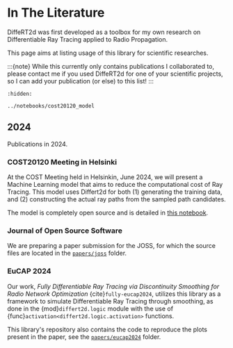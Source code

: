# In The Literature

DiffeRT2d was first developed as a toolbox for my own research on
Differentiable Ray Tracing applied to Radio Propagation.

This page aims at listing usage of this library for scientific
researches.

:::{note}
While this currently only contains publications I collaborated
to, please contact me if you used DiffeRT2d for one of your scientific
projects, so I can add your publication (or else) to this list!
:::

```{toctree}
:hidden:

../notebooks/cost20120_model
```

## 2024

Publications in 2024.

### COST20120 Meeting in Helsinki

At the COST Meeting held in Helsinkin, June 2024,
we will present a Machine Learning model that aims to reduce the computational
cost of Ray Tracing.
This model uses Differt2d for both (1) generating the training
data, and (2) constructing the actual ray paths from the sampled path candidates.

The model is completely open source and is detailed in
[this notebook](../notebooks/cost20120_model.ipynb).

### Journal of Open Source Software

We are preparing a paper submission for the JOSS, for which the source files
are located in the
[`papers/joss`](https://github.com/jeertmans/DiffeRT2d/tree/main/papers/joss)
folder.

### EuCAP 2024

Our work,
*Fully Differentiable Ray Tracing via Discontinuity Smoothing for Radio Network Optimization*
{cite}`fully-eucap2024`,
utilizes this library as a framework to simulate Differentiable Ray Tracing
through smoothing, as done in the {mod}`differt2d.logic` module with
the use of
{func}`activation<differt2d.logic.activation>` functions.

This library's repository also contains the code to reproduce the plots
present in the paper, see the
[`papers/eucap2024`](https://github.com/jeertmans/DiffeRT2d/tree/main/papers/eucap2024)
folder.
